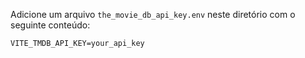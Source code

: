 Adicione um arquivo `the_movie_db_api_key.env` neste diretório com o seguinte conteúdo:

```
VITE_TMDB_API_KEY=your_api_key
```